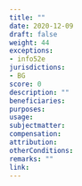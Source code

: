 ```yaml
---
title: ""
date: 2020-12-09
draft: false
weight: 44
exceptions:
- info52e
jurisdictions:
- BG
score: 0
description: "" 
beneficiaries:
purposes: 
usage:
subjectmatter:
compensation:
attribution: 
otherConditions: 
remarks: ""
link: 
---
```

